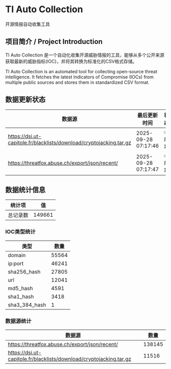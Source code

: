 # TI Auto Collection

 开源情报自动收集工具

## 项目简介 / Project Introduction

TI Auto Collection 是一个自动化收集开源威胁情报的工具，能够从多个公开来源获取最新的威胁指标(IOC)，并将其转换为标准化的CSV格式存储。

TI Auto Collection is an automated tool for collecting open-source threat intelligence. It fetches the latest Indicators of Compromise (IOCs) from multiple public sources and stores them in standardized CSV format.

## 数据更新状态

| 数据源 | 最后更新时间 | 状态 |
|--------|------------|------|
| https://dsi.ut-capitole.fr/blacklists/download/cryptojacking.tar.gz | 2025-09-28 07:17:46 | ✅ 成功 |
| https://threatfox.abuse.ch/export/json/recent/ | 2025-09-28 07:17:47 | ✅ 成功 |
























































































































































































## 数据统计信息

| 统计项 | 值 |
|--------|----|
| 总记录数 | 149661 |

### IOC类型统计

| 类型 | 数量 |
|------|------|
| domain | 55564 |
| ip:port | 46241 |
| sha256_hash | 27805 |
| url | 12041 |
| md5_hash | 4591 |
| sha1_hash | 3418 |
| sha3_384_hash | 1 |

### 数据源统计

| 数据源 | 数量 |
|--------|------|
| https://threatfox.abuse.ch/export/json/recent/ | 138145 |
| https://dsi.ut-capitole.fr/blacklists/download/cryptojacking.tar.gz | 11516 |
